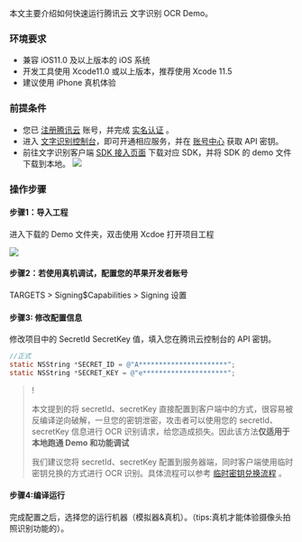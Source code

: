 本文主要介绍如何快速运行腾讯云 文字识别 OCR Demo。



### 环境要求

- 兼容 iOS11.0 及以上版本的 iOS 系统
- 开发工具使用 Xcode11.0 或以上版本，推荐使用 Xcode 11.5
- 建议使用 iPhone 真机体验



### 前提条件

- 您已 [注册腾讯云](https://cloud.tencent.com/document/product/378/17985) 账号，并完成 [实名认证](https://cloud.tencent.com/document/product/378/3629) 。
- 进入 [文字识别控制台](https://console.cloud.tencent.com/ocr/general)，即可开通相应服务，并在 [账号中心](https://console.cloud.tencent.com/cam/capi) 获取 API 密钥。
- 前往文字识别客户端 [SDK 接入页面](https://console.cloud.tencent.com/ocr/download) 下载对应 SDK，并将 SDK 的 demo 文件下载到本地。
![](https://qcloudimg.tencent-cloud.cn/raw/5670370b183dcf34b9751f7437c2618c.png)


### 操作步骤

#### 步骤1：导入工程

进入下载的 Demo 文件夹，双击使用 Xcdoe 打开项目工程

![](https://main.qcloudimg.com/raw/c7f6c0fee2db990c3844e1a4b8efc86f.png)

#### 步骤2：若使用真机调试，配置您的苹果开发者账号

TARGETS > Signing$Capabilities > Signing 设置

#### 步骤3: 修改配置信息

修改项目中的 SecretId SecretKey 值，填入您在腾讯云控制台的 API 密钥。

```objective-c
//正式 
static NSString *SECRET_ID = @"A**********************";
static NSString *SECRET_KEY = @"e*********************";
```

>! 
> 
> 本文提到的将 secretId、secretKey 直接配置到客户端中的方式，很容易被反编译逆向破解，一旦您的密钥泄密，攻击者可以使用您的 secretId、secretKey 信息进行 OCR 识别请求，给您造成损失。因此该方法**仅适用于本地跑通 Demo 和功能调试**
> 
> 我们建议您将 secretId、secretKey 配置到服务器端，同时客户端使用临时密钥兑换的方式进行 OCR 识别。具体流程可以参考 [临时密钥兑换流程](https://github.com/TencentCloud/tc-ocr-sdk/tree/master/%E4%B8%B4%E6%97%B6%E5%AF%86%E9%92%A5%E5%85%91%E6%8D%A2) 。



#### 步骤4:编译运行

完成配置之后，选择您的运行机器（模拟器&真机）。（tips:真机才能体验摄像头拍照识别功能的）。
